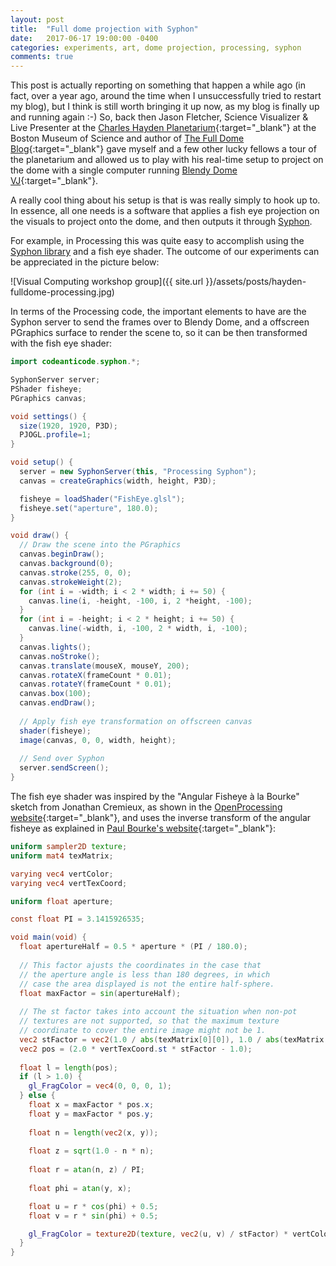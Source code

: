 ```yaml
---
layout: post
title:  "Full dome projection with Syphon"
date:   2017-06-17 19:00:00 -0400
categories: experiments, art, dome projection, processing, syphon
comments: true
---
```


This post is actually reporting on something that happen a while ago (in fact, over a year ago, around the time when I unsuccessfully tried to restart my blog), but I think is still worth bringing it up now, as my blog is finally up and running again :-) So, back then Jason Fletcher, Science Visualizer & Live Presenter at the [Charles Hayden Planetarium](https://www.mos.org/planetarium){:target="_blank"} at the Boston Museum of Science and author of [The Full Dome Blog](http://thefulldomeblog.com/){:target="_blank"} gave myself and a few other lucky fellows a tour of the planetarium and allowed us to play with his real-time setup to project on the dome with a single computer running [Blendy Dome VJ](http://www.blendydomevj.com/){:target="_blank"}. 

A really cool thing about his setup is that is was really simply to hook up to. In essence, all one needs is a software that applies a fish eye projection on the visuals to project onto the dome, and then outputs it through [Syphon](http://www.syphon.v002.info/).

For example, in Processing this was quite easy to accomplish using the [Syphon library](https://github.com/Syphon/Processing) and a fish eye shader. The outcome of our experiments can be appreciated in the picture below:

![Visual Computing workshop group]({{ site.url }}/assets/posts/hayden-fulldome-processing.jpg)

In terms of the Processing code, the important elements to have are the Syphon server to send the frames over to Blendy Dome, and a offscreen PGraphics surface to render the scene to, so it can be then transformed with the fish eye shader:

```java
import codeanticode.syphon.*;

SyphonServer server;
PShader fisheye;
PGraphics canvas;

void settings() {
  size(1920, 1920, P3D);
  PJOGL.profile=1;
}

void setup() {
  server = new SyphonServer(this, "Processing Syphon");
  canvas = createGraphics(width, height, P3D);

  fisheye = loadShader("FishEye.glsl");
  fisheye.set("aperture", 180.0);
}

void draw() {
  // Draw the scene into the PGraphics
  canvas.beginDraw();  
  canvas.background(0);  
  canvas.stroke(255, 0, 0);
  canvas.strokeWeight(2);
  for (int i = -width; i < 2 * width; i += 50) {
    canvas.line(i, -height, -100, i, 2 *height, -100);
  }
  for (int i = -height; i < 2 * height; i += 50) {
    canvas.line(-width, i, -100, 2 * width, i, -100);
  }  
  canvas.lights();
  canvas.noStroke();
  canvas.translate(mouseX, mouseY, 200);
  canvas.rotateX(frameCount * 0.01);
  canvas.rotateY(frameCount * 0.01);  
  canvas.box(100);  
  canvas.endDraw(); 
  
  // Apply fish eye transformation on offscreen canvas
  shader(fisheye);
  image(canvas, 0, 0, width, height);
  
  // Send over Syphon
  server.sendScreen();
}  
```

The fish eye shader was inspired by the "Angular Fisheye à la Bourke" sketch from Jonathan Cremieux, as shown in the [OpenProcessing website](https://www.openprocessing.org/sketch/12140){:target="_blank"}, and uses the inverse transform of the angular fisheye as explained in [Paul Bourke's website](http://paulbourke.net/dome/fisheye/){:target="_blank"}:


```glsl
uniform sampler2D texture;
uniform mat4 texMatrix;

varying vec4 vertColor;
varying vec4 vertTexCoord;

uniform float aperture;

const float PI = 3.1415926535;

void main(void) {    
  float apertureHalf = 0.5 * aperture * (PI / 180.0);
  
  // This factor ajusts the coordinates in the case that
  // the aperture angle is less than 180 degrees, in which
  // case the area displayed is not the entire half-sphere.
  float maxFactor = sin(apertureHalf);
  
  // The st factor takes into account the situation when non-pot
  // textures are not supported, so that the maximum texture
  // coordinate to cover the entire image might not be 1.
  vec2 stFactor = vec2(1.0 / abs(texMatrix[0][0]), 1.0 / abs(texMatrix[1][1]));  
  vec2 pos = (2.0 * vertTexCoord.st * stFactor - 1.0);
  
  float l = length(pos);
  if (l > 1.0) {
    gl_FragColor = vec4(0, 0, 0, 1);  
  } else {
    float x = maxFactor * pos.x;
    float y = maxFactor * pos.y;
    
    float n = length(vec2(x, y));
    
    float z = sqrt(1.0 - n * n);
  
    float r = atan(n, z) / PI; 
  
    float phi = atan(y, x);

    float u = r * cos(phi) + 0.5;
    float v = r * sin(phi) + 0.5;

    gl_FragColor = texture2D(texture, vec2(u, v) / stFactor) * vertColor;
  }
}
```